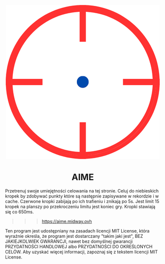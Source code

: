 <div align="center"><img src="aime.png"></div>
<div align="center"><h1>AIME</h1></div>
Przetrenuj swoje umiejętności celowania na tej stronie.
Celuj do niebieskich kropek by zdobywać punkty które są następnie zapisywane w rekordzie i w cache.
Czerwone kropki zabijają po ich trafieniu i znikają po 5s.
Jest limit 15 kropek na planszy po przekroczeniu limitu jest koniec gry.
Kropki stawiają się co 650ms.

>>> https://aime.midway.ovh

Ten program jest udostępniany na zasadach licencji MIT License, która wyraźnie określa, że program jest dostarczany "takim jaki jest", BEZ JAKIEJKOLWIEK GWARANCJI, nawet bez domyślnej gwarancji PRZYDATNOŚCI HANDLOWEJ albo PRZYDATNOŚCI DO OKREŚLONYCH CELÓW. Aby uzyskać więcej informacji, zapoznaj się z tekstem licencji MIT License.
